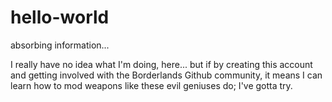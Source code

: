 # hello-world
absorbing information...

I really have no idea what I'm doing, here... but if by creating this account and getting involved with the Borderlands Github community, it means I can learn how to mod weapons like these evil geniuses do; I've gotta try.

